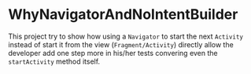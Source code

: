 # WhyNavigatorAndNoIntentBuilder

This project try to show how using a `Navigator` to start the next `Activity` instead of start it from the view (`Fragment/Activity`) directly allow the developer add one step more in his/her tests convering even the `startActivity` method itself.

